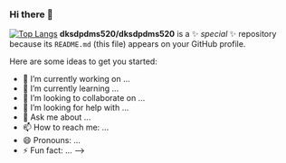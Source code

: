 ### Hi there 👋

[![Top Langs](https://github-readme-stats.vercel.app/api/top-langs/dksdpdms520=anuraghazra&layout=compact)](https://github.com/anuraghazra/github-readme-stats)
**dksdpdms520/dksdpdms520** is a ✨ _special_ ✨ repository because its `README.md` (this file) appears on your GitHub profile.

Here are some ideas to get you started:

- 🔭 I’m currently working on ...
- 🌱 I’m currently learning ...
- 👯 I’m looking to collaborate on ...
- 🤔 I’m looking for help with ...
- 💬 Ask me about ...
- 📫 How to reach me: ...
- 😄 Pronouns: ...
- ⚡ Fun fact: ...
-->
